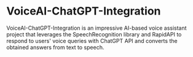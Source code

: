 # VoiceAI-ChatGPT-Integration
VoiceAI-ChatGPT-Integration is an impressive AI-based voice assistant project that leverages the SpeechRecognition library and RapidAPI to respond to users' voice queries with ChatGPT API and converts the obtained answers from text to speech.
